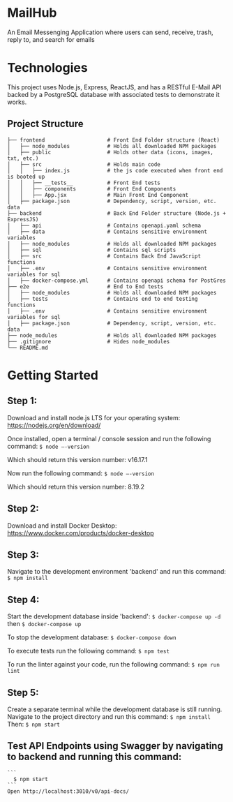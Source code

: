 # MailHub
An Email Messenging Application where users can send, receive, trash, reply to, and search for emails

# Technologies
This project uses Node.js, Express, ReactJS, and has a RESTful E-Mail API backed by a PostgreSQL database with associated tests to demonstrate it works.

## Project Structure
    ├── frontend                    # Front End Folder structure (React)
    │   ├── node_modules            # Holds all downloaded NPM packages
    │   ├── public                  # Holds other data (icons, images, txt, etc.)
    │   ├── src                     # Holds main code
    │   │   ├── index.js            # the js code executed when front end is booted up
    │   │   ├── __tests__           # Front End tests
    │   │   ├── components          # Front End Components
    │   │   ├── App.jsx             # Main Front End Component
    │   ├── package.json            # Dependency, script, version, etc. data
    ├── backend                     # Back End Folder structure (Node.js + ExpressJS)
    │   ├── api                     # Contains openapi.yaml schema
    │   ├── data                    # Contains sensitive environment variables 
    │   ├── node_modules            # Holds all downloaded NPM packages
    │   ├── sql                     # Contains sql scripts
    │   ├── src                     # Contains Back End JavaScript functions
    │   ├── .env                    # Contains sensitive environment variables for sql 
    │   ├── docker-compose.yml      # Contains openapi schema for PostGres
    ├── e2e                         # End to End tests
    │   ├── node_modules            # Holds all downloaded NPM packages
    │   ├── tests                   # Contains end to end testing functions
    │   ├── .env                    # Contains sensitive environment variables for sql
    │   ├── package.json            # Dependency, script, version, etc. data
    ├── node_modules                # Holds all downloaded NPM packages
    ├── .gitignore                  # Hides node_modules
    └── README.md


# Getting Started
## Step 1:
  Download and install node.js LTS for your operating system: https://nodejs.org/en/download/
  
  Once installed, open a terminal / console session and run the following command:
    ```
      $ node –-version
    ```
    
  Which should return this version number: v16.17.1
    
  Now run the following command:
    ```
      $ node –-version
    ```
    
  Which should return this version number: 8.19.2

## Step 2:
  Download and install Docker Desktop: https://www.docker.com/products/docker-desktop

## Step 3:
  Navigate to the development environment 'backend' and run this command:
    ```
      $ npm install
    ```
    
## Step 4:
  Start the development database inside 'backend':
    ```
      $ docker-compose up -d
    ```
  then
    ```
      $ docker-compose up
    ```
    
   To stop the development database:
    ```
      $ docker-compose down
    ```
    
   To execute tests run the following command:
    ```
      $ npm test
    ```
    
   To run the linter against your code, run the following command:
    ```
     $ npm run lint
    ```
    
    
## Step 5:
   Create a separate terminal while the development database is still running. Navigate to the project directory and run this command:
    ```
      $ npm install
    ```
   Then:
    ```
      $ npm start
    ```
    
    
## Test API Endpoints using Swagger by navigating to backend and running this command:
    ```
      $ npm start
    ```
    Open http://localhost:3010/v0/api-docs/

